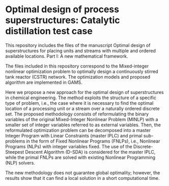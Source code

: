 # Optimal design of process superstructures: Catalytic distillation test case
This repository includes the files of the manuscript Optimal design of superstructures for placing units and streams with multiple and ordered available locations. Part I: A new mathematical framework.

The files included in this repository correspond to the Mixed-integer nonlinear optimization problem to optimally design a continuously stirred tank reactor (CSTR) network. The optimization models and proposed algorithm are implemented in GAMS.

Here we propose a new approach for the optimal design of superstructures in chemical engineering. The method exploits the structure of a specific type of problem, i.e., the case where it is necessary to find the optimal location of a processing unit or a stream over a naturally ordered discrete set. The proposed methodology consists of reformulating the binary variables of the original Mixed-Integer Nonlinear Problem (MINLP) with a smaller set of integer variables referred to as external variables. Then, the reformulated optimization problem can be decomposed into a master Integer Program with Linear Constraints (master IPLC) and primal sub-problems in the form of Fixed Nonlinear Programs (FNLPs), i.e., Nonlinear Programs (NLPs) with integer variables fixed. The use of the Discrete-Steepest Descent Algorithm (D-SDA) is considered for the master IPLC, while the primal FNLPs are solved with existing Nonlinear Programming (NLP) solvers.

The new methodology does not guarantee global optimality; however, the results show that it can find a local solution in a short computational time.
